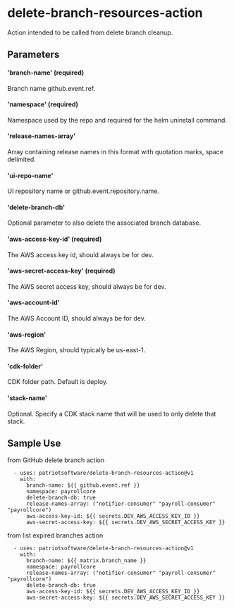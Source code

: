 # delete-branch-resources-action

Action intended to be called from delete branch cleanup.


## Parameters

#### 'branch-name' (required)
Branch name github.event.ref.

#### 'namespace' (required)
Namespace used by the repo and required for the helm uninstall command.

#### 'release-names-array'
Array containing release names in this format with quotation marks, space delimited.

#### 'ui-repo-name'
UI repository name or github.event.repository.name.

#### 'delete-branch-db'
Optional parameter to also delete the associated branch database.

#### 'aws-access-key-id' (required)
The AWS access key id, should always be for dev.

#### 'aws-secret-access-key' (required)
The AWS secret access key, should always be for dev.

#### 'aws-account-id' 
The AWS Account ID, should always be for dev.

#### 'aws-region' 
The AWS Region, should typically be us-east-1.

#### 'cdk-folder'
CDK folder path. Default is deploy.

#### 'stack-name'
Optional. Specify a CDK stack name that will be used to only delete that stack.

## Sample Use

from GitHub delete branch action
```
  - uses: patriotsoftware/delete-branch-resources-action@v1
    with:
      branch-name: ${{ github.event.ref }}
      namespace: payrollcore
      delete-branch-db: true
      release-names-array: ("notifier-consumer" "payroll-consumer" "payrollcore")
      aws-access-key-id: ${{ secrets.DEV_AWS_ACCESS_KEY_ID }}
      aws-secret-access-key: ${{ secrets.DEV_AWS_SECRET_ACCESS_KEY }}         
```

from list expired branches action
```
  - uses: patriotsoftware/delete-branch-resources-action@v1
    with:
      branch-name: ${{ matrix.branch_name }}
      namespace: payrollcore
      release-names-array: ("notifier-consumer" "payroll-consumer" "payrollcore")
      delete-branch-db: true
      aws-access-key-id: ${{ secrets.DEV_AWS_ACCESS_KEY_ID }}
      aws-secret-access-key: ${{ secrets.DEV_AWS_SECRET_ACCESS_KEY }}  
```
